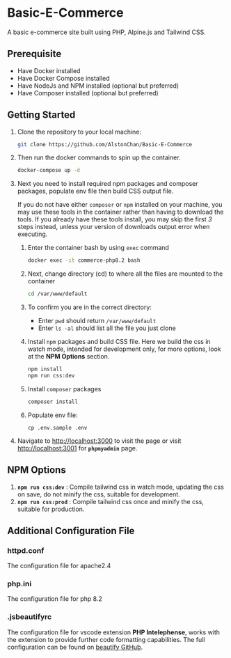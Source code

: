 # Basic-E-Commerce

A basic e-commerce site built using PHP, Alpine.js and Tailwind CSS.

## Prerequisite

- Have Docker installed
- Have Docker Compose installed
- Have NodeJs and NPM installed (optional but preferred)
- Have Composer installed (optional but preferred)

## Getting Started

1. Clone the repository to your local machine:

    ```bash
    git clone https://github.com/AlstonChan/Basic-E-Commerce
    ```

2. Then run the docker commands to spin up the container.

    ```bash
    docker-compose up -d
    ```

3. Next you need to install required npm packages and composer packages, populate env file then build CSS output file.

    If you do not have either `composer` or `npm` installed on your machine, you may use these tools in the container rather than having to download the tools. If you already have these tools install, you may skip the first *3* steps instead, unless your version of downloads output error when executing.

    1. Enter the container bash by using `exec` command

        ```bash
        docker exec -it commerce-php8.2 bash
        ```

    2. Next, change directory (cd) to where all the files are mounted to the container

        ```bash
        cd /var/www/default
        ```

    3. To confirm you are in the correct directory:
        - Enter `pwd` should return `/var/www/default`
        - Enter `ls -al` should list all the file you just clone

    4. Install `npm` packages and build CSS file. Here we build the css in watch mode, intended for development only, for more options, look at the **NPM Options** section.

        ```bash
        npm install
        npm run css:dev
        ```

    5. Install `composer` packages

        ```bash
        composer install
        ```

    6. Populate env file:

        ```env
        cp .env.sample .env
        ```

4. Navigate to <http://localhost:3000> to visit the page or visit <http://localhost:3001> for **`phpmyadmin`** page.

## NPM Options

1. **`npm run css:dev`** : Compile tailwind css in watch mode, updating the css on save, do not minify the css, suitable for development.
2. **`npm run css:prod`** : Compile tailwind css once and minify the css, suitable for production.

## Additional Configuration File

### httpd.conf

The configuration file for apache2.4

### php.ini

The configuration file for php 8.2

### .jsbeautifyrc

The configuration file for vscode extension **PHP Intelephense**, works with the extension to provide further code formatting capabilities. The full configuration can be found on [beautify GitHub](https://github.com/beautify-web/js-beautify#css--html).

